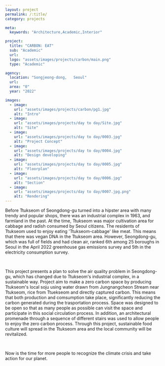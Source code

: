```yaml
---
layout: project
permalink: /:title/
category: projects

meta:
  keywords: "Architecture,Academic,Interior"

project:
  title: "CARBON: EAT"
  sub: "Academic"
  url: 
  logo: "assets/images/projects/carbon/main.png"
  type: "Academic"

agency:
  location: "Songjeong-dong,   Seoul"
  url: 
  area: "0"
  year: "2022"

images:
  - image:
    url: "assets/images/projects/carbon/pg1.jpg"
    alt: "Intro"
  - image:
    url: "assets/images/projects/day to day/Site.jpg"
    alt: "Site"
  - image:
    url: "assets/images/projects/day to day/0003.jpg"
    alt: "Project Concept"
  - image:
    url: "assets/images/projects/day to day/0004.jpg"
    alt: "Design developing"
  - image:
    url: "assets/images/projects/day to day/0005.jpg"
    alt: "Floorplan"
  - image:
    url: "assets/images/projects/day to day/0006.jpg"
    alt: "Section"
  - image:
    url: "assets/images/projects/day to day/0007.jpg.png"
    alt: "Rendering"
---
```

<p>Before Ttukseom of Seongdong-gu turned into a hipster area with many trendy and popular shops, there was an industrial complex in 1963, and farmland in the past. At the time, Ttukseom was major cultivation area for cabbage and radish consumed by Seoul citizens. The residents of Ttukseom used to enjoy eating 'Ttukseom-cabbage' like meat. This means that there was vegan DNA in the Ttukseom area. However, Seongdong-gu, which was full of fields and had clean air, ranked 6th among 25 boroughs in Seoul in the April 2022 greenhouse gas emissions survey and 5th in the electricity consumption survey. </p><br>
<p>This project presents a plan to solve the air quality problem in Seongdong-gu, which has changed due to Ttukseom's industrial complex, in a sustainable way. Project aim to make a zero carbon space by producing Ttukseom's local soju using water drawn from Jungnangcheon Stream near Ttukseom, rice from Ttuekseom and directly captured carbon. This means that both production and comsumption take place, significantly reducing the carbon generated during the trasportation process. Space was designed to be open so that as many people as possible can visit the space and participate in this social circulation process. In addition, an  architectural promenade through a sequence of different stairs was used to allow people to enjoy the zero carbon process. Through this project, sustainable food culture will spread in the Ttukseom area and the local community will be revitalized. </p><br>
<p>Now is the time for more people to recognize the climate crisis and take action for our planet.</p>
